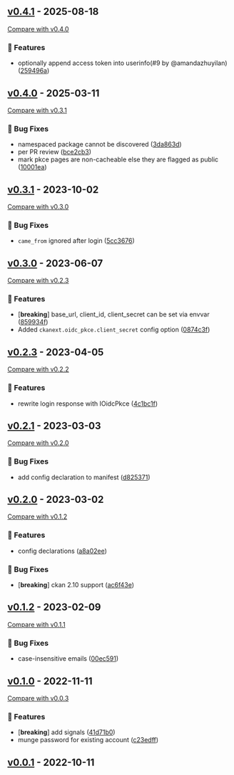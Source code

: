 
## [v0.4.1](https://github.com/DataShades/ckanext-oidc-pkce/releases/tag/v0.4.1) - 2025-08-18
[Compare with v0.4.0](https://github.com/DataShades/ckanext-oidc-pkce/compare/v0.4.0..v0.4.1)

### 🚀 Features

- optionally append access token into userinfo(#9 by @amandazhuyilan) ([259496a](https://github.com/DataShades/ckanext-oidc-pkce/commit/259496ae413212aa0d69915b3e41b2aeec90ce12))

## [v0.4.0](https://github.com/DataShades/ckanext-oidc-pkce/releases/tag/v0.4.0) - 2025-03-11
[Compare with v0.3.1](https://github.com/DataShades/ckanext-oidc-pkce/compare/v0.3.1..v0.4.0)

### 🐛 Bug Fixes

- namespaced package cannot be discovered ([3da863d](https://github.com/DataShades/ckanext-oidc-pkce/commit/3da863d4fd4c7c049d70857709862741ed5de226))
- per PR review ([bce2cb3](https://github.com/DataShades/ckanext-oidc-pkce/commit/bce2cb3514e3ed107f9724fd13cb00cbbe021585))
- mark pkce pages are non-cacheable else they are flagged as public ([10001ea](https://github.com/DataShades/ckanext-oidc-pkce/commit/10001ea8c56320186f8296cd9245d9b3f6b80633))

## [v0.3.1](https://github.com/DataShades/ckanext-oidc-pkce/releases/tag/v0.3.1) - 2023-10-02
[Compare with v0.3.0](https://github.com/DataShades/ckanext-oidc-pkce/compare/v0.3.0..v0.3.1)

### 🐛 Bug Fixes

- `came_from` ignored after login ([5cc3676](https://github.com/DataShades/ckanext-oidc-pkce/commit/5cc3676721ed03dd07de1ea0fa6ddfa21317769a))

## [v0.3.0](https://github.com/DataShades/ckanext-oidc-pkce/releases/tag/v0.3.0) - 2023-06-07
[Compare with v0.2.3](https://github.com/DataShades/ckanext-oidc-pkce/compare/v0.2.3..v0.3.0)

### 🚀 Features

- [**breaking**] base_url, client_id, client_secret can be set via envvar ([859934f](https://github.com/DataShades/ckanext-oidc-pkce/commit/859934fcf64c2a6624797b1cf81b85613855a7b2))
- Added `ckanext.oidc_pkce.client_secret` config option ([0874c3f](https://github.com/DataShades/ckanext-oidc-pkce/commit/0874c3f3b4920d5e6254fea9fc1480edf18326b8))

## [v0.2.3](https://github.com/DataShades/ckanext-oidc-pkce/releases/tag/v0.2.3) - 2023-04-05
[Compare with v0.2.2](https://github.com/DataShades/ckanext-oidc-pkce/compare/v0.2.2..v0.2.3)

### 🚀 Features

- rewrite login response with IOidcPkce ([4c1bc1f](https://github.com/DataShades/ckanext-oidc-pkce/commit/4c1bc1fd845134f11f0d977a85af77d79fdd79aa))

## [v0.2.1](https://github.com/DataShades/ckanext-oidc-pkce/releases/tag/v0.2.1) - 2023-03-03
[Compare with v0.2.0](https://github.com/DataShades/ckanext-oidc-pkce/compare/v0.2.0..v0.2.1)

### 🐛 Bug Fixes

- add config declaration to manifest ([d825371](https://github.com/DataShades/ckanext-oidc-pkce/commit/d825371aca8f9c1f4bd3a060ce11aac4c19bfa30))

## [v0.2.0](https://github.com/DataShades/ckanext-oidc-pkce/releases/tag/v0.2.0) - 2023-03-02
[Compare with v0.1.2](https://github.com/DataShades/ckanext-oidc-pkce/compare/v0.1.2..v0.2.0)

### 🚀 Features

- config declarations ([a8a02ee](https://github.com/DataShades/ckanext-oidc-pkce/commit/a8a02eedd4650a081a4641c5c6adeff1a476e842))

### 🐛 Bug Fixes

- [**breaking**] ckan 2.10 support ([ac6f43e](https://github.com/DataShades/ckanext-oidc-pkce/commit/ac6f43e52550acd6e66fca28642a1843466debae))

## [v0.1.2](https://github.com/DataShades/ckanext-oidc-pkce/releases/tag/v0.1.2) - 2023-02-09
[Compare with v0.1.1](https://github.com/DataShades/ckanext-oidc-pkce/compare/v0.1.1..v0.1.2)

### 🐛 Bug Fixes

- case-insensitive emails ([00ec591](https://github.com/DataShades/ckanext-oidc-pkce/commit/00ec591e8b1111f1f43b9a606bee1653d45fb53f))

## [v0.1.0](https://github.com/DataShades/ckanext-oidc-pkce/releases/tag/v0.1.0) - 2022-11-11
[Compare with v0.0.3](https://github.com/DataShades/ckanext-oidc-pkce/compare/v0.0.3..v0.1.0)

### 🚀 Features

- [**breaking**] add signals ([41d71b0](https://github.com/DataShades/ckanext-oidc-pkce/commit/41d71b0a7a3aeb2f815e209c52dd557d6366b9c3))
- munge password for existing account ([c23edff](https://github.com/DataShades/ckanext-oidc-pkce/commit/c23edff23fefe9f300e28d0098e42e5a5f3e0220))

## [v0.0.1](https://github.com/DataShades/ckanext-oidc-pkce/releases/tag/v0.0.1) - 2022-10-11
